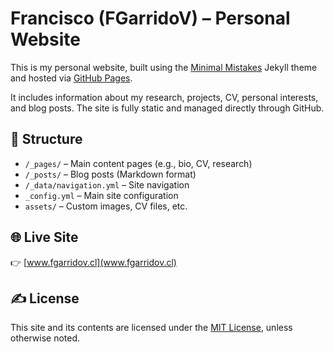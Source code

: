 # Francisco (FGarridoV) – Personal Website

This is my personal website, built using the [Minimal Mistakes](https://github.com/mmistakes/minimal-mistakes) Jekyll theme and hosted via [GitHub Pages](https://pages.github.com/).

It includes information about my research, projects, CV, personal interests, and blog posts. The site is fully static and managed directly through GitHub.

## 📁 Structure

- `/_pages/` – Main content pages (e.g., bio, CV, research)
- `/_posts/` – Blog posts (Markdown format)
- `/_data/navigation.yml` – Site navigation
- `_config.yml` – Main site configuration
- `assets/` – Custom images, CV files, etc.

## 🌐 Live Site

👉 [www.fgarridov.cl](www.fgarridov.cl)

## ✍️ License

This site and its contents are licensed under the [MIT License](LICENSE), unless otherwise noted.
